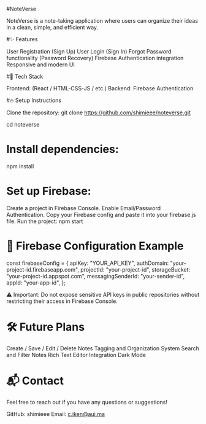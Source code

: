 #NoteVerse

NoteVerse is a note-taking application where users can organize their ideas in a clean, simple, and efficient way.

#✨ Features

User Registration (Sign Up)
User Login (Sign In)
Forgot Password functionality (Password Recovery)
Firebase Authentication integration
Responsive and modern UI

#🚀 Tech Stack

Frontend: (React / HTML-CSS-JS / etc.)
Backend: Firebase Authentication

#🔥 Setup Instructions

Clone the repository:
git clone https://github.com/shimieee/noteverse.git

cd noteverse

# Install dependencies:
npm install

# Set up Firebase:

Create a project in Firebase Console.
Enable Email/Password Authentication.
Copy your Firebase config and paste it into your firebase.js file.
Run the project:
npm start

# 📄 Firebase Configuration Example

const firebaseConfig = {
  apiKey: "YOUR_API_KEY",
  authDomain: "your-project-id.firebaseapp.com",
  projectId: "your-project-id",
  storageBucket: "your-project-id.appspot.com",
  messagingSenderId: "your-sender-id",
  appId: "your-app-id",
};

⚠️ Important: Do not expose sensitive API keys in public repositories without restricting their access in Firebase Console.

# 🛠️ Future Plans

Create / Save / Edit / Delete Notes
Tagging and Organization System
Search and Filter Notes
Rich Text Editor Integration
Dark Mode

# 📬 Contact

Feel free to reach out if you have any questions or suggestions!

GitHub: shimieee
Email: c.iken@aui.ma
